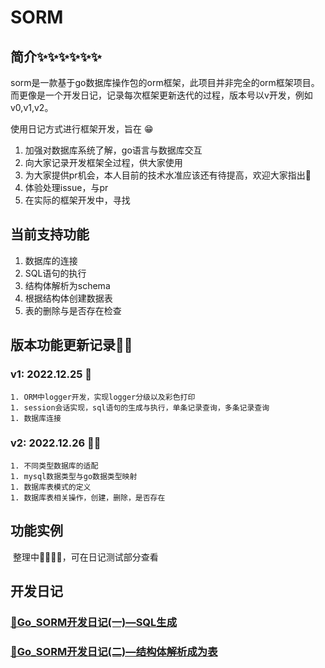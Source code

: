 # SORM

## 简介✨✨✨✨✨✨

​	   sorm是一款基于go数据库操作包的orm框架，此项目并非完全的orm框架项目。而更像是一个开发日记，记录每次框架更新迭代的过程，版本号以v开发，例如 v0,v1,v2。

使用日记方式进行框架开发，旨在 😁

1. 加强对数据库系统了解，go语言与数据库交互     
2. 向大家记录开发框架全过程，供大家使用
3. 为大家提供pr机会，本人目前的技术水准应该还有待提高，欢迎大家指出🤠
4. 体验处理issue，与pr
5. 在实际的框架开发中，寻找

## 当前支持功能

1. 数据库的连接
2. SQL语句的执行
3. 结构体解析为schema
4. 根据结构体创建数据表
5. 表的删除与是否存在检查



## 版本功能更新记录🚧🚧

### v1: 2022.12.25 🥽

	1. ORM中logger开发，实现logger分级以及彩色打印
	1. session会话实现，sql语句的生成与执行，单条记录查询，多条记录查询
	1. 数据库连接

### v2: 2022.12.26 🐱‍🏍

	1. 不同类型数据库的适配
	1. mysql数据类型与go数据类型映射
	1. 数据库表模式的定义
	1. 数据库表相关操作，创建，删除，是否存在

## 功能实例

​		整理中🚙🚙🚙🚙，可在日记测试部分查看

## 开发日记

### <a href="https://www.yuque.com/c_pluto/rsz2ys/gnydi1edhi6k7af1?singleDoc# 《Go_SORM开发日记(一)—SQL生成》">🚗Go_SORM开发日记(一)—SQL生成</a>

### <a href="https://www.yuque.com/c_pluto/rsz2ys/qx33m4iuyzeyl5no?singleDoc# 《Go_SORM开发日记(二)—不同数据库之间差异屏蔽》">🚓Go_SORM开发日记(二)—结构体解析成为表</a>
